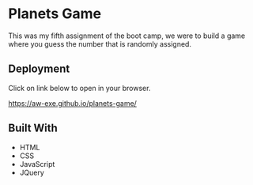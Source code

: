 # Planets Game

This was my fifth assignment of the boot camp, we were to build a game where you guess the number that is randomly assigned.

## Deployment

Click on link below to open in your browser.

https://aw-exe.github.io/planets-game/

## Built With

* HTML
* CSS
* JavaScript
* JQuery
